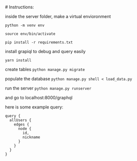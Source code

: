 
# Instructions:

inside the server folder, make a virtual envioronment

```python -m venv env```

```source env/bin/activate```

```pip install -r requirements.txt```

install grapiql to debug and query easily

```yarn install```

create tables
```python manage.py migrate```

populate the database
```python manage.py shell < load_data.py```

run the server
```python manage.py runserver```

and go to localhost:8000/graphql

here is some example query:

```
query {
  allUsers {
    edges {
      node {
        id,
        nickname
      }
    }
  }
}
```

